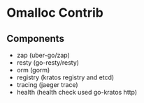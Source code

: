 # Omalloc Contrib

## Components

- zap (uber-go/zap)
- resty (go-resty/resty)
- orm (gorm)
- registry (kratos registry and etcd)
- tracing (jaeger trace)
- health (health check used go-kratos http)
